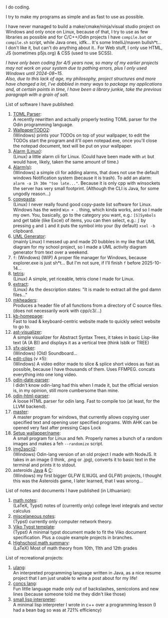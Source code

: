 ###
I do coding.

I try to make my programs as simple and as fast to use as possible.

I have never managed to build a make/cmake/ninja/visual studio project on Windows and only once on Linux, because of that, I try to use as few libraries as possible and for C/C++/Odin projects I have `compile.bat` or `compile.sh` script, while Java ones, idfk... It's some IntelliJ/maven bullsh*t... I don't like it, but can't do anything about it..
For Web stuff, I only use HTML, JS (sometimes p5js.org) & CSS (used to use SCSS).  

*I have only been coding for 4/5 years now, so many of my earlier projects may not work on your system due to pathing errors, plus I only used Windows until 2024-08~15.  
Also, due to this lack of age, my philosophy, project structures and more have changed a lot, I've dabbled in many ways to package my applications and, at certain points in time, I have been a library junkie, take the previous paragraph with a grain of salt.*

List of software I have published:
1. [TOML Parser](https://github.com/Up05/toml_parser):  
  A recently rewritten and actually properly testing TOML parser for the Odin programming language.
2. [WallpaperTODO2](https://github.com/Up05/WallpaperTODO2):  
  (Windows) prints your TODOs on top of your wallpaper, to edit the TODOs start the program and it'll open notepad.exe, once you'll close the notepad document, text will be put on your wallpaper.
3. [Alarm (Linux)](https://github.com/Up05/alarm-linux):  
  (Linux) a little alarm cli for Linux. (Could have been made with `at` but would have, likely, taken the same amount of time.) 
4. [Alarm(s)](https://github.com/Up05/Alarm):  
  (Windows) a simple cli for adding alarms, that does not use the default windows Notification system (because it is trash). To add an alarm: `alarm -a 1h 30m "too late..."`. Because it is only cpp with winsockets the server has very small footprint. (Although the CLI is Java, for some ungodly reason...)
5. [copypasta](https://github.com/Up05/copypasta):  
  (Linux) I never really found good copy-paste list software for Linux. Windows has the weird `Win + .` thing, which kinda works, and so I made my own. You, basically, go to the category you want, e.g.: `[S]Symbols` and get table (like Excel) of items, you can then select, e.g.: `∫` by pressing `g` and `1` and it puts the symbol into your (by default) `xsel -b` clipboard.
6. [UML Generator](https://github.com/Up05/uml-gen):  
  (mainly Linux) I messed up and made 20 bubbles in my like that UML diagram for my school project, so I made a UML activity diagram generator from text over a weekend.  
7. `f`: (Windows) (WIP) A proper file manager for Windows, because explorer.exe is just sh*t... But I'm not sure, if I'll finish `f` before 2025-10-14...
8. [tetris](https://github.com/Up05/tetris):  
  (Linux) A simple, yet riceable, tetris clone I made for Linux.
9. [extract](https://github.com/Up05/extract):  
  (Linux) As the description states: "It is made to extract all the god damn files..."
10. [mkheaders](https://github.com/Up05/mkheaders):  
  Produces a header file of all functions from a directory of C source files. (does not necessarily work with cpp/c3/...) 
11. [kb-homepage](https://github.com/Up05/dead-simple-startpage):  
  Fast to load & keyboard-centric website made to quickly select website to go to. 
12. [ast-visualizer](https://github.com/Up05/ast-visualizer):  
  A simple visualizer for Abstract Syntax Trees, it takes in basic Lisp-like text (A (A B)) and displays it as a vertical tree (think lsblk or TREE)
13. [sfx-picker](https://github.com/Up05/Sfx-Picker):  
  (Windows) (Old) Soundboard...
14. [edit-clips](https://github.com/Up05/ClipEditorV5) (v ±5):  
  (Windows) A video editor made to slice & splice short videos as fast as possible, because I have thousands of them. Uses FFMPEG. concats everything into one long video.
15. [odin-date-parser](https://github.com/Up05/odin-RFC-3339-date-parser):  
  I didn't know odin-lang had this when I made it, but the official version is, in my opinion, still more cumbersome than mine.
16. [odin-html-parser](https://github.com/Up05/ohtml):  
    A loose HTML parser for odin lang. Fast to compile too (at least, for the LLVM backend).
17. [master](https://github.com/Up05/master):  
    A master program for windows, that currently allows copying user specified text and opening user specified programs. With AHK can be opened very fast after pressing Caps Lock
18. [Setup wallapper/name](https://github.com/Up05/setup-wallpaper/):  
  A small program for Linux and feh. Properly names a bunch of a random images and makes a feh `--randomize` script.
19. [img2ascii2](https://github.com/Up05/img_to_ascii2):  
  (Windows) Odin-lang version of an old project I made with NodeJS. It takes in an image (I think, .png or .jpg), converts it to basic text in the terminal and prints it to stdout.
20. asteroids [Java](https://github.com/Up05/aSteROidS-Original) & [C](https://github.com/Up05/aSteROidS):  
  (Windows) my first bigger GLFW (LWJGL and GLFW) projects, I thought this was the Asteroids game, I later learned, that I was wrong...


List of notes and documents I have published (in Lithuanian):
1. [math notes](https://github.com/Up05/math-notes):  
  (LaTeX, Typst) notes of (currently only) college level integrals and vector calculus
2. [miscelaneous notes](https://github.com/Up05/misc-notes):  
  (Typst) currently only computer network theory.
3. [Viko Typst template](https://github.com/Up05/Vilniaus-Kolegija-Typst):  
  (Typst) A minimal typst document made to fit the Viko document specification. Plus a couple example projects in branches. 
4. [Highschool math summary](https://github.com/Up05/Matematikos-santrauka):  
  (LaTeX) Most of math theory from 10th, 11th and 12th grades 


List of recreational projects:
1. [ulang](https://github.com/Up05/ulang):  
  An interpreted programming language written in Java, as a nice resume project that I am just unable to write a post about for my life!
2. [concs lang](https://github.com/Up05/concs-lang):  
  Fun little language made only out of backslashes, semicolons and new lines (because someone told me they didn't like those)
3. [small lisp interpreter](https://github.com/Up05/small-lisp-interpreter):  
  A minimal lisp interpreter I wrote in c++ over a programming lesson (I had a bean bag so was at 721% efficiency)
